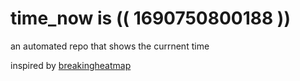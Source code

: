 # time_now is (( 1690750800188 ))

an automated repo that shows the currnent time

inspired by [breakingheatmap](https://github.com/breakingheatmap/breakingheatmap)
